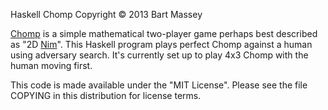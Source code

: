Haskell Chomp
Copyright © 2013 Bart Massey

[Chomp](http://en.wikipedia.org/wiki/Chomp) is a simple
mathematical two-player game perhaps best described as "2D
[Nim](http://en.wikipedia.org/wiki/Nim)". This Haskell
program plays perfect Chomp against a human using adversary
search. It's currently set up to play 4x3 Chomp with the
human moving first.

This code is made available under the "MIT License". Please
see the file COPYING in this distribution for license terms.

